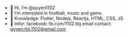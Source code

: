 - 👋 Hi, I’m @quyen1102
- 👀 I’m interested in football, music and game.
- 🌱 Knowledge: Flutter, Nodejs, Reactjs, HTML, CSS, JS
- 💞️ Infor: facebook: fb.com/1102.ttq
            email contact: quyen.ttq.1102@gmail.com
            

<!---
quyen1102/quyen1102 is a ✨ special ✨ repository because its `README.md` (this file) appears on your GitHub profile.
You can click the Preview link to take a look at your changes.
--->

